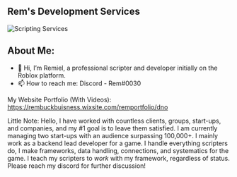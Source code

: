 ## Rem's Development Services

![Scripting Services](https://user-images.githubusercontent.com/81453063/179697907-07427175-326a-4136-ac7f-44fd47229fcd.png)

## About Me:

- 👋 Hi, I’m Remiel, a professional scripter and developer initially on the Roblox platform.
- 📫 How to reach me: Discord - Rem#0030

My Website Portfolio (With Videos): https://rembuckbuisness.wixsite.com/remportfolio/dno

Little Note:
  Hello, I have worked with countless clients, groups, start-ups, and companies, and my #1 goal is to leave them satisfied. I am currently managing two start-ups with an audience surpassing 100,000+. I mainly work as a backend lead developer for a game. I handle everything scripters do, I make frameworks, data handling, connections, and systematics for the game. I teach my scripters to *work* with my framework, regardless of status. Please reach my discord for further discussion!

